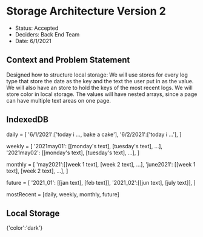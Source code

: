 # Storage Architecture Version 2

* Status: Accepted
* Deciders: Back End Team
* Date:  6/1/2021

## Context and Problem Statement

Designed how to structure local storage:
We will use stores for every log type that store the date as the key and the text the user put in as the value.
We will also have an store to hold the keys of the most recent logs.
We will store color in local storage.
The values will have nested arrays, since a page can have multiple text areas on one page.

## IndexedDB
daily = [
        '6/1/2021':['today i ..., bake a cake'],
        '6/2/2021':['today i ...'],
        ]

weekly = [
        '2021may01': [[monday's text], [tuesday's text], ...],
        '2021may02': [[monday's text], [tuesday's text], ...],
        ]

monthly = [
        'may2021':[[week 1 text], [week 2 text], ...], 
        'june2021': [[week 1 text], [week 2 text], ...],
        ]

future = [
        '2021_01': [[jan text], [feb text]],
        '2021_02':[[jun text], [july text]],
        ]

mostRecent = [daily, weekly, monthly, future]

## Local Storage
{'color':'dark'}
